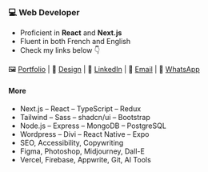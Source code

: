 ### 💻 Web Developer
- Proficient in **React** and **Next.js**
- Fluent in both French and English
- Check my links below 👇

<div>
    🖼 <a href="https://devfrank.vercel.app">Portfolio</a> |
    🎨 <a href="https://drive.google.com/drive/folders/1_jEA6j9e31_xdi-JC7eDePDzfVrCYlEe">Design</a> |
    👔 <a href="https://www.linkedin.com/in/frankdev">LinkedIn</a> |
    📧 <a href="mailto:franck.vukelic@gmail.com">Email</a> |
    💬 <a href="https://api.whatsapp.com/send?phone=33779134587">WhatsApp</a>
</div>

#### More
- Next.js – React – TypeScript – Redux
- Tailwind – Sass – shadcn/ui – Bootstrap
- Node.js – Express – MongoDB – PostgreSQL
- Wordpress – Divi – React Native – Expo
- SEO, Accessibility, Copywriting
- Figma, Photoshop, Midjourney, Dall-E
- Vercel, Firebase, Appwrite, Git, AI Tools


